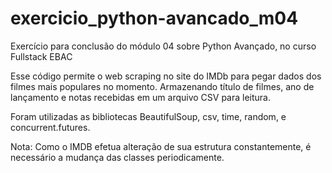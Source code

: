 ﻿# exercicio_python-avancado_m04

Exercício para conclusão do módulo 04 sobre Python Avançado, no curso Fullstack EBAC

Esse código permite o web scraping no site do IMDb para pegar dados dos filmes mais populares no momento.
Armazenando título de filmes, ano de lançamento e notas recebidas em um arquivo CSV para leitura.

Foram utilizadas as  bibliotecas BeautifulSoup, csv, time, random, e concurrent.futures.

Nota: Como o IMDB efetua alteração de sua estrutura constantemente, é necessário a mudança das classes periodicamente.
